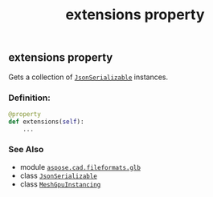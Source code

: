 ﻿---
title: extensions property
second_title: Aspose.CAD for Python via .NET API References
description: 
type: docs
weight: 80
url: /python-net/aspose.cad.fileformats.glb/meshgpuinstancing/extensions/
is_root: false
---

## extensions property


Gets a collection of [`JsonSerializable`](/cad/python-net/aspose.cad.fileformats.glb.io/jsonserializable) instances.
### Definition:
```python
@property
def extensions(self):
    ...
```

### See Also
* module [`aspose.cad.fileformats.glb`](../../)
* class [`JsonSerializable`](/cad/python-net/aspose.cad.fileformats.glb.io/jsonserializable)
* class [`MeshGpuInstancing`](/cad/python-net/aspose.cad.fileformats.glb/meshgpuinstancing)
